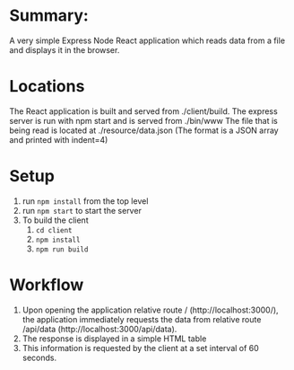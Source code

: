 # Summary:
A very simple Express Node React application which reads data from a file and displays it in the browser.

# Locations
The React application is built and served from ./client/build.
The express server is run with npm start and is served from ./bin/www
The file that is being read is located at ./resource/data.json (The format is a JSON array and printed with indent=4)

# Setup
1. run `npm install` from the top level
2. run `npm start` to start the server
3. To build the client
   1. `cd client`
   2. `npm install`
   3. `npm run build`

# Workflow
1. Upon opening the application relative route / (http://localhost:3000/), the application immediately requests the data from relative route /api/data (http://localhost:3000/api/data).
2. The response is displayed in a simple HTML table
3. This information is requested by the client at a set interval of 60 seconds.

